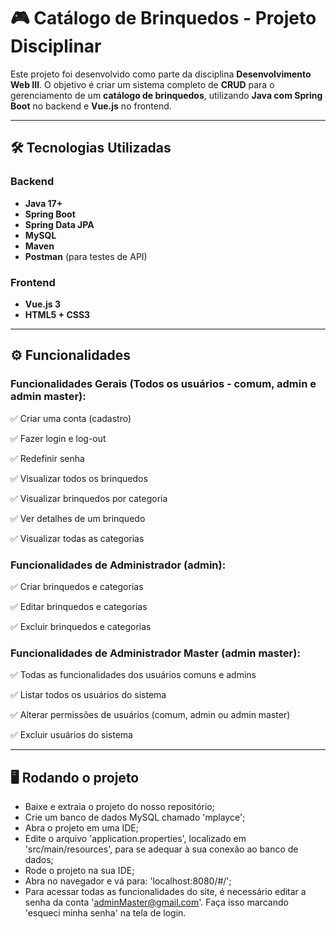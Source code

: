 # 🎮 Catálogo de Brinquedos - Projeto Disciplinar

Este projeto foi desenvolvido como parte da disciplina **Desenvolvimento Web III**. O objetivo é criar um sistema completo de **CRUD** para o gerenciamento de um **catálogo de brinquedos**, utilizando **Java com Spring Boot** no backend e **Vue.js** no frontend.

---

## 🛠️ Tecnologias Utilizadas

### Backend
- **Java 17+**
- **Spring Boot**
- **Spring Data JPA**
- **MySQL**
- **Maven**
- **Postman** (para testes de API)

### Frontend
- **Vue.js 3**
- **HTML5 + CSS3**

---

## ⚙️ Funcionalidades

### Funcionalidades Gerais (Todos os usuários - comum, admin e admin master):

✅ Criar uma conta (cadastro)

✅ Fazer login e log-out

✅ Redefinir senha

✅ Visualizar todos os brinquedos

✅ Visualizar brinquedos por categoria

✅ Ver detalhes de um brinquedo

✅ Visualizar todas as categorias

### Funcionalidades de Administrador (admin):

✅ Criar brinquedos e categorias

✅ Editar brinquedos e categorias

✅ Excluir brinquedos e categorias

### Funcionalidades de Administrador Master (admin master):

✅ Todas as funcionalidades dos usuários comuns e admins

✅ Listar todos os usuários do sistema

✅ Alterar permissões de usuários (comum, admin ou admin master)

✅ Excluir usuários do sistema

- ---

## 🖥️ Rodando o projeto 

- Baixe e extraia o projeto do nosso repositório;
- Crie um banco de dados MySQL chamado 'mplayce';
- Abra o projeto em uma IDE;
- Edite o arquivo 'application.properties', localizado em 'src/main/resources', para se adequar à sua conexão ao banco de dados;
- Rode o projeto na sua IDE;
- Abra no navegador e vá para: 'localhost:8080/#/';
- Para acessar todas as funcionalidades do site, é necessário editar a senha da conta 'adminMaster@gmail.com'. Faça isso marcando 'esqueci minha senha' na tela de login.
